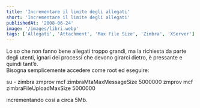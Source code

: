 ```yaml
---
title: 'Incrementare il limite degli allegati'
short: 'Incrementare il limite degli allegati'
publishedAt: '2008-06-24'
image: '/images/libri.webp'
tags: ['Allegati', 'Attachment', 'Max File Size', 'Zimbra', 'XServer']
---
```



Lo so che non fanno bene allegati troppo grandi, ma la richiesta da parte degli utenti, ignari dei processi che devono girarci dietro, è pressante e quindi tant’è.  
 Bisogna semplicemente accedere come root ed eseguire:

su - zimbra zmprov mcf zimbraMtaMaxMessageSize 5000000 zmprov mcf zimbraFileUploadMaxSize 5000000

incrementando così a circa 5Mb.